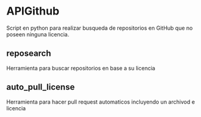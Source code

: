 # APIGithub
Script en python para realizar busqueda de repositorios en GitHub que no poseen ninguna licencia.
## reposearch
Herramienta para buscar repositorios en base a su licencia
## auto_pull_license
Herramienta para hacer pull request automaticos incluyendo un archivod e licencia
